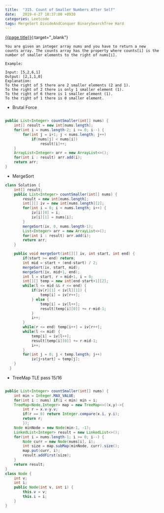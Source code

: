 ```yaml
---
title:  "315. Count of Smaller Numbers After Self"
date:   2019-4-27 18:37:00 +0930
categories: Leetcode
tags: MergeSort DivideAndConquer BinarySearchTree Hard
---
```


[{{page.title}}](https://leetcode.com/problems/count-of-smaller-numbers-after-self/){:target="_blank"}

    You are given an integer array nums and you have to return a new counts array. The counts array has the property where counts[i] is the number of smaller elements to the right of nums[i].

    Example:

    Input: [5,2,6,1]
    Output: [2,1,1,0]
    Explanation:
    To the right of 5 there are 2 smaller elements (2 and 1).
    To the right of 2 there is only 1 smaller element (1).
    To the right of 6 there is 1 smaller element (1).
    To the right of 1 there is 0 smaller element.

* Brutal Force

```java

public List<Integer> countSmaller(int[] nums) {
    int[] result = new int[nums.length];
    for(int i = nums.length-2; i >= 0; i--) {
        for(int j = i+1; j < nums.length; j++)
            if(nums[j] < nums[i])
                result[i]++;
    }
    ArrayList<Integer> arr = new ArrayList<>();
    for(int i : result) arr.add(i);
    return arr;
}

```

* MergeSort

```java
class Solution {
    int[] result;
    public List<Integer> countSmaller(int[] nums) {
        result = new int[nums.length];
        int[][] iv = new int[nums.length][2];
        for(int i = 0; i < nums.length; i++) {
            iv[i][0] = i;
            iv[i][1] = nums[i];
        }
        mergeSort(iv, 0, nums.length-1);
        List<Integer> arr = new ArrayList<>();
        for(int i : result) arr.add(i);
        return arr;
    }

    public void mergeSort(int[][] iv, int start, int end) {
        if(start >= end) return;
        int mid = start + (end-start) / 2;
        mergeSort(iv, start, mid);
        mergeSort(iv, mid+1, end);
        int l = start, r = mid+1, i = 0;
        int[][] temp = new int[end-start+1][2];
        while(l <= mid && r <= end) {
            if(iv[r][1] < iv[l][1]) {
                temp[i] = iv[r++];
            } else {
                temp[i] = iv[l++];
                result[temp[i][0]] += r-mid-1;
            }
            i++;
        }
        while(r <= end) temp[i++] = iv[r++];
        while(l <= mid) {
            temp[i] = iv[l++];
            result[temp[i][0]] += r-mid-1;
            i++;
        }
        for(int j = 0; j < temp.length; j++)
            iv[j+start] = temp[j];
    }
  }
```

* TreeMap TLE pass 15/16

```java

public List<Integer> countSmaller(int[] nums) {
    int min = Integer.MAX_VALUE;
    for(int i : nums) if(i < min) min = i;
    TreeMap<Node,Integer> map = new TreeMap<>((x,y)->{
        int r = x.v-y.v;
        if(r == 0) return Integer.compare(x.i, y.i);
        return r;
        });
    Node minNode = new Node(min-1, -1);
    LinkedList<Integer> result = new LinkedList<>();
    for(int i = nums.length-1; i >= 0; i--) {
        Node curr = new Node(nums[i], i);
        int size = map.subMap(minNode, curr).size();
        map.put(curr, i);
        result.addFirst(size);
    }
    return result;
}
class Node {
    int v;
    int i;
    public Node(int v, int i) {
        this.v = v;
        this.i = i;
    }
}
```
